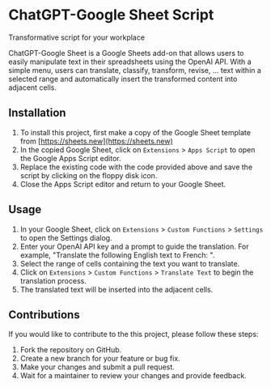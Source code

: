# ChatGPT-Google Sheet Script

Transformative script for your workplace

ChatGPT-Google Sheet is a Google Sheets add-on that allows users to easily manipulate text in their spreadsheets using the OpenAI API. With a simple menu, users can translate, classify, transform, revise, ...  text within a selected range and automatically insert the transformed content into adjacent cells.



## Installation



1. To install this project, first make a copy of the Google Sheet template from [https://sheets.new](https://sheets.new)
2. In the copied Google Sheet, click on `Extensions` > `Apps Script` to open the Google Apps Script editor.
3. Replace the existing code with the code provided above and save the script by clicking on the floppy disk icon.
4. Close the Apps Script editor and return to your Google Sheet.



## Usage

1. In your Google Sheet, click on `Extensions` > `Custom Functions` > `Settings` to open the Settings dialog.
2. Enter your OpenAI API key and a prompt to guide the translation. For example, "Translate the following English text to French: ".
3. Select the range of cells containing the text you want to translate.
4. Click on `Extensions` > `Custom Functions` > `Translate Text` to begin the translation process.
5. The translated text will be inserted into the adjacent cells.



## Contributions



If you would like to contribute to the this project, please follow these steps:

1. Fork the repository on GitHub.
2. Create a new branch for your feature or bug fix.
3. Make your changes and submit a pull request.
4. Wait for a maintainer to review your changes and provide feedback.